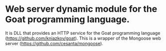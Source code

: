 # Web server dynamic module for the Goat programming language.

It is DLL that provides an HTTP service for the Goat programming language (https://github.com/kniazkov/goat). This is a wrapper of the Mongoose web server (https://github.com/cesanta/mongoose).
